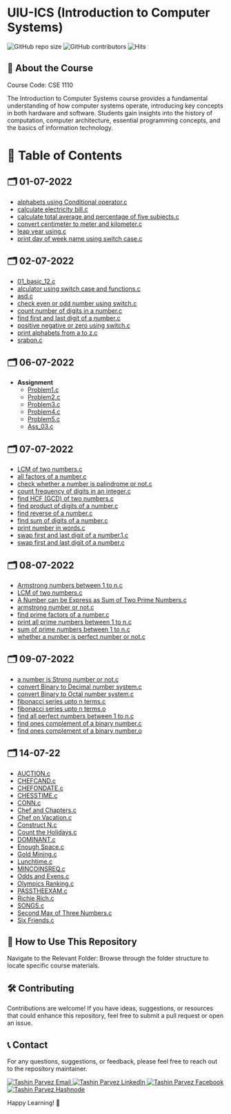 # UIU-ICS (Introduction to Computer Systems)
![GitHub repo size](https://img.shields.io/github/repo-size/TashinParvez/UIU-ICS)
![GitHub contributors](https://img.shields.io/github/contributors/TashinParvez/UIU-ICS)
![Hits](https://hits.seeyoufarm.com/api/count/incr/badge.svg?url=https://github.com/TashinParvez/UIU-ICS)


## 📘 About the Course


Course Code: CSE 1110

The Introduction to Computer Systems course provides a fundamental understanding of how computer systems operate, introducing key concepts in both hardware and software. Students gain insights into the history of computation, computer architecture, essential programming concepts, and the basics of information technology.




# 📑 Table of Contents

## 🗂️ 01-07-2022
- [alphabets using Conditional operator.c](https://github.com/TashinParvez/The-Beginning-of-My-Coding-Journey/blob/main/01-07-2022/alphabets%20using%20Conditional%20operator.c)
- [calculate electricity bill.c](https://github.com/TashinParvez/The-Beginning-of-My-Coding-Journey/blob/main/01-07-2022/calculate%20electricity%20bill.c)
- [calculate total average and percentage of five subjects.c](https://github.com/TashinParvez/The-Beginning-of-My-Coding-Journey/blob/main/01-07-2022/calculate%20total%20average%20and%20percentage%20of%20five%20subjects.c)
- [convert centimeter to meter and kilometer.c](https://github.com/TashinParvez/The-Beginning-of-My-Coding-Journey/blob/main/01-07-2022/convert%20centimeter%20to%20meter%20and%20kilometer.c)
- [leap year using.c](https://github.com/TashinParvez/The-Beginning-of-My-Coding-Journey/blob/main/01-07-2022/leap%20year%20using.c)
- [print day of week name using switch case.c](https://github.com/TashinParvez/The-Beginning-of-My-Coding-Journey/blob/main/01-07-2022/print%20day%20of%20week%20name%20using%20switch%20case.c)

## 🗂️ 02-07-2022
- [01_basic_12.c](https://github.com/TashinParvez/The-Beginning-of-My-Coding-Journey/blob/main/02-07-2022/01_basic_12.c)
- [alculator using switch case and functions.c](https://github.com/TashinParvez/The-Beginning-of-My-Coding-Journey/blob/main/02-07-2022/alculator%20using%20switch%20case%20and%20functions.c)
- [asd.c](https://github.com/TashinParvez/The-Beginning-of-My-Coding-Journey/blob/main/02-07-2022/asd.c)
- [check even or odd number using switch.c](https://github.com/TashinParvez/The-Beginning-of-My-Coding-Journey/blob/main/02-07-2022/check%20even%20or%20odd%20number%20using%20switch.c)
- [count number of digits in a number.c](https://github.com/TashinParvez/The-Beginning-of-My-Coding-Journey/blob/main/02-07-2022/count%20number%20of%20digits%20in%20a%20number.c)
- [find first and last digit of a number.c](https://github.com/TashinParvez/The-Beginning-of-My-Coding-Journey/blob/main/02-07-2022/find%20first%20and%20last%20digit%20of%20a%20number.c)
- [positive negative or zero using switch.c](https://github.com/TashinParvez/The-Beginning-of-My-Coding-Journey/blob/main/02-07-2022/positive%20negative%20or%20zero%20using%20switch.c)
- [print alphabets from a to z.c](https://github.com/TashinParvez/The-Beginning-of-My-Coding-Journey/blob/main/02-07-2022/print%20alphabets%20from%20a%20to%20z.c)
- [srabon.c](https://github.com/TashinParvez/The-Beginning-of-My-Coding-Journey/blob/main/02-07-2022/srabon.c)


## 🗂️ 06-07-2022
- **Assignment**
  - [Problem1.c](https://github.com/TashinParvez/The-Beginning-of-My-Coding-Journey/blob/main/06-07-2022/Assignment/Problem1.c)
  - [Problem2.c](https://github.com/TashinParvez/The-Beginning-of-My-Coding-Journey/blob/main/06-07-2022/Assignment/Problem2.c)
  - [Problem3.c](https://github.com/TashinParvez/The-Beginning-of-My-Coding-Journey/blob/main/06-07-2022/Assignment/Problem3.c)
  - [Problem4.c](https://github.com/TashinParvez/The-Beginning-of-My-Coding-Journey/blob/main/06-07-2022/Assignment/Problem4.c)
  - [Problem5.c](https://github.com/TashinParvez/The-Beginning-of-My-Coding-Journey/blob/main/06-07-2022/Assignment/Problem5.c)
  - [Ass_03.c](https://github.com/TashinParvez/The-Beginning-of-My-Coding-Journey/blob/main/06-07-2022/Assignment/Ass_03.c)

## 🗂️ 07-07-2022
- [LCM of two numbers.c](https://github.com/TashinParvez/The-Beginning-of-My-Coding-Journey/blob/main/07-07-2022/LCM%20of%20two%20numbers.c)
- [all factors of a number.c](https://github.com/TashinParvez/The-Beginning-of-My-Coding-Journey/blob/main/07-07-2022/all%20factors%20of%20a%20number.c)
- [check whether a number is palindrome or not.c](https://github.com/TashinParvez/The-Beginning-of-My-Coding-Journey/blob/main/07-07-2022/check%20whether%20a%20number%20is%20palindrome%20or%20not.c)
- [count frequency of digits in an integer.c](https://github.com/TashinParvez/The-Beginning-of-My-Coding-Journey/blob/main/07-07-2022/count%20frequency%20of%20digits%20in%20an%20integer.c)
- [find HCF (GCD) of two numbers.c](https://github.com/TashinParvez/The-Beginning-of-My-Coding-Journey/blob/main/07-07-2022/find%20HCF%20(GCD)%20of%20two%20numbers.c)
- [find product of digits of a number.c](https://github.com/TashinParvez/The-Beginning-of-My-Coding-Journey/blob/main/07-07-2022/find%20product%20of%20digits%20of%20a%20number.c)
- [find reverse of a number.c](https://github.com/TashinParvez/The-Beginning-of-My-Coding-Journey/blob/main/07-07-2022/find%20reverse%20of%20a%20number.c)
- [find sum of digits of a number.c](https://github.com/TashinParvez/The-Beginning-of-My-Coding-Journey/blob/main/07-07-2022/find%20sum%20of%20digits%20of%20a%20number.c)
- [print number in words.c](https://github.com/TashinParvez/The-Beginning-of-My-Coding-Journey/blob/main/07-07-2022/print%20number%20in%20words.c)
- [swap first and last digit of a number.1.c](https://github.com/TashinParvez/The-Beginning-of-My-Coding-Journey/blob/main/07-07-2022/swap%20first%20and%20last%20digit%20of%20a%20number.1.c)
- [swap first and last digit of a number.c](https://github.com/TashinParvez/The-Beginning-of-My-Coding-Journey/blob/main/07-07-2022/swap%20first%20and%20last%20digit%20of%20a%20number.c)

## 🗂️ 08-07-2022
- [Armstrong numbers between 1 to n.c](https://github.com/TashinParvez/The-Beginning-of-My-Coding-Journey/blob/main/08-07-2022/Armstrong%20numbers%20between%201%20to%20n.c)
- [LCM of two numbers.c](https://github.com/TashinParvez/The-Beginning-of-My-Coding-Journey/blob/main/08-07-2022/LCM%20of%20two%20numbers.c)
- [A Number can be Express as Sum of Two Prime Numbers.c](https://github.com/TashinParvez/The-Beginning-of-My-Coding-Journey/blob/main/08-07-2022/a%20Number%20can%20be%20Express%20as%20Sum%20of%20Two%20Prime%20Numbers.c)
- [armstrong number or not.c](https://github.com/TashinParvez/The-Beginning-of-My-Coding-Journey/blob/main/08-07-2022/armstrong%20number%20or%20not.c)
- [find prime factors of a number.c](https://github.com/TashinParvez/The-Beginning-of-My-Coding-Journey/blob/main/08-07-2022/find%20prime%20factors%20of%20a%20number.c)
- [print all prime numbers between 1 to n.c](https://github.com/TashinParvez/The-Beginning-of-My-Coding-Journey/blob/main/08-07-2022/print%20all%20prime%20numbers%20between%201%20to%20n.c)
- [sum of prime numbers between 1 to n.c](https://github.com/TashinParvez/The-Beginning-of-My-Coding-Journey/blob/main/08-07-2022/sum%20of%20prime%20numbers%20between%201%20to%20n.c)
- [whether a number is perfect number or not.c](https://github.com/TashinParvez/The-Beginning-of-My-Coding-Journey/blob/main/08-07-2022/whether%20a%20number%20is%20perfect%20number%20or%20not.c)

## 🗂️ 09-07-2022
- [a number is Strong number or not.c](https://github.com/TashinParvez/The-Beginning-of-My-Coding-Journey/blob/main/09-07-2022/a%20number%20is%20Strong%20number%20or%20not.c)
- [convert Binary to Decimal number system.c](https://github.com/TashinParvez/The-Beginning-of-My-Coding-Journey/blob/main/09-07-2022/convert%20Binary%20to%20Decimal%20number%20system.c)
- [convert Binary to Octal number system.c](https://github.com/TashinParvez/The-Beginning-of-My-Coding-Journey/blob/main/09-07-2022/convert%20Binary%20to%20Octal%20number%20system.c)
- [fibonacci series upto n terms.c](https://github.com/TashinParvez/The-Beginning-of-My-Coding-Journey/blob/main/09-07-2022/fibonacci%20series%20upto%20n%20terms.c)
- [fibonacci series upto n terms.o](https://github.com/TashinParvez/The-Beginning-of-My-Coding-Journey/blob/main/09-07-2022/fibonacci%20series%20upto%20n%20terms.o)
- [find all perfect numbers between 1 to n.c](https://github.com/TashinParvez/The-Beginning-of-My-Coding-Journey/blob/main/09-07-2022/find%20all%20perfect%20numbers%20between%201%20to%20n.c)
- [find ones complement of a binary number.c](https://github.com/TashinParvez/The-Beginning-of-My-Coding-Journey/blob/main/09-07-2022/find%20ones%20complement%20of%20a%20binary%20number.c)
- [find ones complement of a binary number.o](https://github.com/TashinParvez/The-Beginning-of-My-Coding-Journey/blob/main/09-07-2022/find%20ones%20complement%20of%20a%20binary%20number.o)


## 🗂️ 14-07-22
- [AUCTION.c](https://github.com/TashinParvez/The-Beginning-of-My-Coding-Journey/blob/main/14-07-22/AUCTION.c)
- [CHEFCAND.c](https://github.com/TashinParvez/The-Beginning-of-My-Coding-Journey/blob/main/14-07-22/CHEFCAND.c)
- [CHEFONDATE.c](https://github.com/TashinParvez/The-Beginning-of-My-Coding-Journey/blob/main/14-07-22/CHEFONDATE.c)
- [CHESSTIME.c](https://github.com/TashinParvez/The-Beginning-of-My-Coding-Journey/blob/main/14-07-22/CHESSTIME.c)
- [CONN.c](https://github.com/TashinParvez/The-Beginning-of-My-Coding-Journey/blob/main/14-07-22/CONN.c)
- [Chef and Chapters.c](https://github.com/TashinParvez/The-Beginning-of-My-Coding-Journey/blob/main/14-07-22/Chef%20and%20Chapters.c)
- [Chef on Vacation.c](https://github.com/TashinParvez/The-Beginning-of-My-Coding-Journey/blob/main/14-07-22/Chef%20on%20Vacation.c)
- [Construct N.c](https://github.com/TashinParvez/The-Beginning-of-My-Coding-Journey/blob/main/14-07-22/Construct%20N.c)
- [Count the Holidays.c](https://github.com/TashinParvez/The-Beginning-of-My-Coding-Journey/blob/main/14-07-22/Count%20the%20Holidays.c)
- [DOMINANT.c](https://github.com/TashinParvez/The-Beginning-of-My-Coding-Journey/blob/main/14-07-22/DOMINANT.c)
- [Enough Space.c](https://github.com/TashinParvez/The-Beginning-of-My-Coding-Journey/blob/main/14-07-22/Enough%20Space.c)
- [Gold Mining.c](https://github.com/TashinParvez/The-Beginning-of-My-Coding-Journey/blob/main/14-07-22/Gold%20Mining.c)
- [Lunchtime.c](https://github.com/TashinParvez/The-Beginning-of-My-Coding-Journey/blob/main/14-07-22/Lunchtime.c)
- [MINCOINSREQ.c](https://github.com/TashinParvez/The-Beginning-of-My-Coding-Journey/blob/main/14-07-22/MINCOINSREQ.c)
- [Odds and Evens.c](https://github.com/TashinParvez/The-Beginning-of-My-Coding-Journey/blob/main/14-07-22/Odds%20and%20Evens.c)
- [Olympics Ranking.c](https://github.com/TashinParvez/The-Beginning-of-My-Coding-Journey/blob/main/14-07-22/Olympics%20Ranking.c)
- [PASSTHEEXAM.c](https://github.com/TashinParvez/The-Beginning-of-My-Coding-Journey/blob/main/14-07-22/PASSTHEEXAM.c)
- [Richie Rich.c](https://github.com/TashinParvez/The-Beginning-of-My-Coding-Journey/blob/main/14-07-22/Richie%20Rich.c)
- [SONGS.c](https://github.com/TashinParvez/The-Beginning-of-My-Coding-Journey/blob/main/14-07-22/SONGS.c)
- [Second Max of Three Numbers.c](https://github.com/TashinParvez/The-Beginning-of-My-Coding-Journey/blob/main/14-07-22/Second%20Max%20of%20Three%20Numbers.c)
- [Six Friends.c](https://github.com/TashinParvez/The-Beginning-of-My-Coding-Journey/blob/main/14-07-22/Six%20Friends.c)


## 🚀 How to Use This Repository

Navigate to the Relevant Folder: Browse through the folder structure to locate specific course materials.



## 🛠️ Contributing
Contributions are welcome! If you have ideas, suggestions, or resources that could enhance this repository, feel free to submit a pull request or open an issue.


## 📞 Contact
For any questions, suggestions, or feedback, please feel free to reach out to the repository maintainer.
<p align="left">
  <a href="mailto:tashinparvez2002@gmail.com" target="blank">
    <img src="https://img.shields.io/badge/Email-0078D4?style=for-the-badge&logo=gmail&logoColor=white" alt="Tashin Parvez Email" />
  </a>
  <a href="https://linkedin.com/in/tashinparvez" target="blank">
    <img src="https://img.shields.io/badge/LinkedIn-0A66C2?style=for-the-badge&logo=linkedin&logoColor=white" alt="Tashin Parvez LinkedIn" />
  </a>
  <a href="https://fb.com/tashin.parvez.5" target="blank">
    <img src="https://img.shields.io/badge/Facebook-1877F2?style=for-the-badge&logo=facebook&logoColor=white" alt="Tashin Parvez Facebook" />
  </a>
  <a href="https://tashinparvez.hashnode.dev/" target="blank">
    <img src="https://img.shields.io/badge/Hashnode-2962FF?style=for-the-badge&logo=hashnode&logoColor=white" alt="Tashin Parvez Hashnode" />
  </a>
</p>


Happy Learning! 🚀
